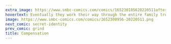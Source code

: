 ```yaml
---
extra_image: https://www.smbc-comics.com/comics/165230105620220511after.png
hovertext: Eventually they work their way through the entire family tree, go out to a bar, then drunkenly conceive a child who never loves its father.
image: https://www.smbc-comics.com/comics/1652300956-20220511.png
next_comic: secret-identity
prev_comic: grind
title: Compensation
---
```


